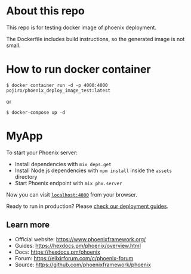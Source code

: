 # About this repo

This repo is for testing docker image of phoenix deployment.

The Dockerfile includes build instructions, so the generated image is not small.

# How to run docker container

```
$ docker container run -d -p 4000:4000 pojiro/phoenix_deploy_image_test:latest
```

or

```
$ docker-compose up -d
```

# MyApp

To start your Phoenix server:

  * Install dependencies with `mix deps.get`
  * Install Node.js dependencies with `npm install` inside the `assets` directory
  * Start Phoenix endpoint with `mix phx.server`

Now you can visit [`localhost:4000`](http://localhost:4000) from your browser.

Ready to run in production? Please [check our deployment guides](https://hexdocs.pm/phoenix/deployment.html).

## Learn more

  * Official website: https://www.phoenixframework.org/
  * Guides: https://hexdocs.pm/phoenix/overview.html
  * Docs: https://hexdocs.pm/phoenix
  * Forum: https://elixirforum.com/c/phoenix-forum
  * Source: https://github.com/phoenixframework/phoenix
